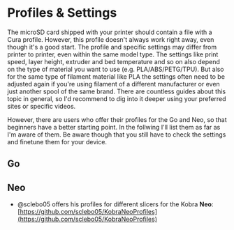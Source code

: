 <link rel=”manifest” href=”docs/manifest.webmanifest”>

# Profiles & Settings

The microSD card shipped with your printer should contain a file with a Cura profile. However, this profile doesn't always work right away, even though it's a good start. The profile and specific settings may differ from printer to printer, even within the same model type. The settings like print speed, layer height, extruder and bed temperature and so on also depend on the type of material you want to use (e.g. PLA/ABS/PETG/TPU). But also for the same type of filament material like PLA the settings often need to be adjusted again if you're using filament of a different manufacturer or even just another spool of the same brand. There are countless guides about this topic in general, so I'd recommend to dig into it deeper using your preferred sites or specific videos.   
  
However, there are users who offer their profiles for the Go and Neo, so that beginners have a better starting point. In the follwing I'll list them as far as I'm aware of them. Be aware though that you still have to check the settings and finetune them for your device.  
  
## Go  
  
  
## Neo  

- @sclebo05 offers his profiles for different slicers for the Kobra **Neo**: [https://github.com/sclebo05/KobraNeoProfiles](https://github.com/sclebo05/KobraNeoProfiles)


